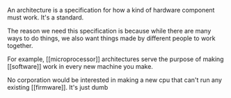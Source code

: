 An architecture is a specification for how a kind of hardware component must work. It's a standard.

The reason we need this specification is because while there are many ways to do things, we also want things made by different people to work together.

For example, [[microprocessor]] architectures serve the purpose of making [[software]] work in every new machine you make.

No corporation would be interested in making a new cpu that can't run any existing [[firmware]]. It's just dumb